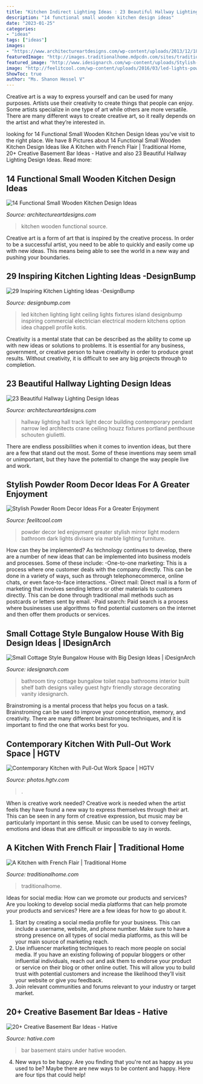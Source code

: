 ```yaml
---
title: "Kitchen Indirect Lighting Ideas : 23 Beautiful Hallway Lighting Design Ideas"
description: "14 functional small wooden kitchen design ideas"
date: "2023-01-25"
categories:
- "ideas"
tags: ["ideas"]
images:
- "https://www.architectureartdesigns.com/wp-content/uploads/2013/12/1837.jpg"
featuredImage: "http://images.traditionalhome.mdpcdn.com/sites/traditionalhome.com/files/styles/facebook_og_image/public/article/overall_0.jpg?itok=fkuBsttL"
featured_image: "http://www.idesignarch.com/wp-content/uploads/Stylish-Cottage-Style-Bungalow-Home_9.jpg"
image: "http://feelitcool.com/wp-content/uploads/2016/03/led-lights-powder-room-decor.jpg"
ShowToc: true
author: "Ms. Shanon Hessel V"
---
```



Creative art is a way to express yourself and can be used for many purposes. Artists use their creativity to create things that people can enjoy. Some artists specialize in one type of art while others are more versatile. There are many different ways to create creative art, so it really depends on the artist and what they’re interested in.

	

		
looking for 14 Functional Small Wooden Kitchen Design Ideas you've visit to the right place. We have 8 Pictures about 14 Functional Small Wooden Kitchen Design Ideas like A Kitchen with French Flair | Traditional Home, 20+ Creative Basement Bar Ideas - Hative and also 23 Beautiful Hallway Lighting Design Ideas. Read more:
		
    
## 14 Functional Small Wooden Kitchen Design Ideas

<img loading=lazy src="https://www.architectureartdesigns.com/wp-content/uploads/2014/12/956-630x471.jpg" onerror="this.onerror=null;this.src='https://tse1.mm.bing.net/th?id=OIP.iQY-6ITV1bciFU5u879m5gHaFi&amp;pid=15.1';" alt="14 Functional Small Wooden Kitchen Design Ideas">

_Source: architectureartdesigns.com_

>kitchen wooden functional source. 

	

Creative art is a form of art that is inspired by the creative process. In order to be a successful artist, you need to be able to quickly and easily come up with new ideas. This means being able to see the world in a new way and pushing your boundaries.

    
## 29 Inspiring Kitchen Lighting Ideas -DesignBump

<img loading=lazy src="https://cdn.designbump.com/wp-content/uploads/2015/07/LED-Kitchen-Lighting-Ideas.jpg" onerror="this.onerror=null;this.src='https://tse1.mm.bing.net/th?id=OIP.V1UR_t_Be88gz1I2YV6OOgHaFj&amp;pid=15.1';" alt="29 Inspiring Kitchen Lighting Ideas -DesignBump">

_Source: designbump.com_

>led kitchen lighting light ceiling lights fixtures island designbump inspiring commercial electrician electrical modern kitchens option idea chappell profile kotis. 

	

Creativity is a mental state that can be described as the ability to come up with new ideas or solutions to problems. It is essential for any business, government, or creative person to have creativity in order to produce great results. Without creativity, it is difficult to see any big projects through to completion.

    
## 23 Beautiful Hallway Lighting Design Ideas

<img loading=lazy src="https://www.architectureartdesigns.com/wp-content/uploads/2013/12/1837.jpg" onerror="this.onerror=null;this.src='https://tse3.mm.bing.net/th?id=OIP.WJqbEptuMYa5GNWuRo0N1wHaLV&amp;pid=15.1';" alt="23 Beautiful Hallway Lighting Design Ideas">

_Source: architectureartdesigns.com_

>hallway lighting hall track light decor building contemporary pendant narrow led architects crane ceiling houzz fixtures portland penthouse schouten giulietti. 

	

There are endless possibilities when it comes to invention ideas, but there are a few that stand out the most. Some of these inventions may seem small or unimportant, but they have the potential to change the way people live and work.

    
## Stylish Powder Room Decor Ideas For A Greater Enjoyment

<img loading=lazy src="http://feelitcool.com/wp-content/uploads/2016/03/led-lights-powder-room-decor.jpg" onerror="this.onerror=null;this.src='https://tse3.mm.bing.net/th?id=OIP.55EzEekTi6GbyUzAXVgI3gHaLH&amp;pid=15.1';" alt="Stylish Powder Room Decor Ideas For a Greater Enjoyment">

_Source: feelitcool.com_

>powder decor led enjoyment greater stylish mirror light modern bathroom dark lights divisare via marble lighting furniture. 

	

How can they be implemented?
As technology continues to develop, there are a number of new ideas that can be implemented into business models and processes. Some of these include: 
-One-to-one marketing: This is a process where one customer deals with the company directly. This can be done in a variety of ways, such as through telephonecommerce, online chats, or even face-to-face interactions. 
-Direct mail: Direct mail is a form of marketing that involves sending letters or other materials to customers directly. This can be done through traditional mail methods such as postcards or letters sent by email. 
-Paid search: Paid search is a process where businesses use algorithms to find potential customers on the internet and then offer them products or services.

    
## Small Cottage Style Bungalow House With Big Design Ideas | IDesignArch

<img loading=lazy src="http://www.idesignarch.com/wp-content/uploads/Stylish-Cottage-Style-Bungalow-Home_9.jpg" onerror="this.onerror=null;this.src='https://tse2.mm.bing.net/th?id=OIP.62Kn80hhlYWc-8KPfwv_2gHaLH&amp;pid=15.1';" alt="Small Cottage Style Bungalow House with Big Design Ideas | iDesignArch">

_Source: idesignarch.com_

>bathroom tiny cottage bungalow toilet napa bathrooms interior built shelf bath designs valley guest hgtv friendly storage decorating vanity idesignarch. 

	

Brainstroming is a mental process that helps you focus on a task. Brainstroming can be used to improve your concentration, memory, and creativity. There are many different brainstroming techniques, and it is important to find the one that works best for you.

    
## Contemporary Kitchen With Pull-Out Work Space | HGTV

<img loading=lazy src="https://hgtvhome.sndimg.com/content/dam/images/hgtv/fullset/2013/5/7/0/original_Solange-Boice-small-kitchen-pull-out-beside-oven.jpg.rend.hgtvcom.616.822.suffix/1400978284725.jpeg" onerror="this.onerror=null;this.src='https://tse1.mm.bing.net/th?id=OIP.F0iUcWGocvLeMAYjWVsEAwHaJ4&amp;pid=15.1';" alt="Contemporary Kitchen with Pull-Out Work Space | HGTV">

_Source: photos.hgtv.com_

>. 

	

When is creative work needed?
Creative work is needed when the artist feels they have found a new way to express themselves through their art. This can be seen in any form of creative expression, but music may be particularly important in this sense. Music can be used to convey feelings, emotions and ideas that are difficult or impossible to say in words.

    
## A Kitchen With French Flair | Traditional Home

<img loading=lazy src="http://images.traditionalhome.mdpcdn.com/sites/traditionalhome.com/files/styles/facebook_og_image/public/article/overall_0.jpg?itok=fkuBsttL" onerror="this.onerror=null;this.src='https://tse3.mm.bing.net/th?id=OIP.8Ve29DUT3Hn69Oc04HT1-wHaLG&amp;pid=15.1';" alt="A Kitchen with French Flair | Traditional Home">

_Source: traditionalhome.com_

>traditionalhome. 

	

Ideas for social media: How can we promote our products and services?
Are you looking to develop social media platforms that can help promote your products and services? Here are a few ideas for how to go about it. 
1. Start by creating a social media profile for your business. This can include a username, website, and phone number. Make sure to have a strong presence on all types of social media platforms, as this will be your main source of marketing reach. 
2. Use influencer marketing techniques to reach more people on social media. If you have an existing following of popular bloggers or other influential individuals, reach out and ask them to endorse your product or service on their blog or other online outlet. This will allow you to build trust with potential customers and increase the likelihood they’ll visit your website or give you feedback. 
3. Join relevant communities and forums relevant to your industry or target market.

    
## 20+ Creative Basement Bar Ideas - Hative

<img loading=lazy src="https://hative.com/wp-content/uploads/2014/05/basement-bar-ideas/20-wooden-bar-under-stairs.jpg" onerror="this.onerror=null;this.src='https://tse3.mm.bing.net/th?id=OIP.RjDDXUzF_YOtqZn-EbjR0QHaLI&amp;pid=15.1';" alt="20+ Creative Basement Bar Ideas - Hative">

_Source: hative.com_

>bar basement stairs under hative wooden. 

	

4. New ways to be happy.
Are you finding that you're not as happy as you used to be? Maybe there are new ways to be content and happy. Here are four tips that could help!

